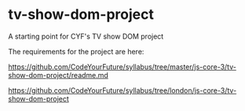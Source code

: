 # tv-show-dom-project

A starting point for CYF's TV show DOM project

The requirements for the project are here:

https://github.com/CodeYourFuture/syllabus/tree/master/js-core-3/tv-show-dom-project/readme.md

https://github.com/CodeYourFuture/syllabus/tree/london/js-core-3/tv-show-dom-project
